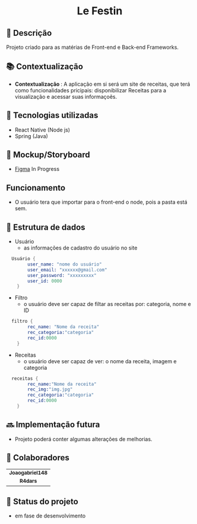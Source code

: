 <h1 align="center"> Le Festin</h1>

## :memo: Descrição
Projeto criado para as matérias de Front-end e Back-end Frameworks.

## :books: Contextualização
* <b>Contextualização </b>: A aplicação em si será um site de receitas, que terá como funcionalidades pricipais: disponibilizar Receitas para a visualização e acessar suas informaçoẽs.

## :wrench: Tecnologias utilizadas
* React Native (Node js)
* Spring (Java)

## :receipt: Mockup/Storyboard

- [Figma](/) In Progress

## Funcionamento
- O usuário tera que importar para o front-end o node, pois a pasta está sem.

## :game_die: Estrutura de dados
- Usuário
  - as informações de cadastro do usuário no site
  
```s
  Usuário {
        user_name: "nome do usuário"
        user_email: "xxxxxx@gmail.com"
        user_password: "xxxxxxxxx"
        user_id: 0000
    }
```

- Filtro
  - o usuário deve ser capaz de filtar as receitas por: categoria, nome e ID
  
```s
  filtro {
        rec_name: "Nome da receita"
        rec_categoria:"categoria"
        rec_id:0000
    }
```
- Receitas
  - o usuário deve ser capaz de ver: o nome da receita, imagem e categoria
  
```s
  receitas {
        rec_name:"Nome da receita"
        rec_img:"img.jpg"
        rec_categoria:"categoria"
        rec_id:0000
    }
```
## :soon: Implementação futura
* Projeto poderá conter algumas alterações de melhorias.

## :handshake: Colaboradores
<table display="inline-block">
  <tr>
    <td align="center">
      <a href="https://github.com/Joaogabriel148">
        <sub>
          <b>Joaogabriel148</b>
        </sub>
      </a>
    </td>
  </tr>
   <tr>
    <td align="center">
      <a href="https://github.com/R4dars">
        <sub>
          <b>R4dars</b>
        </sub>
      </a>
    </td>
  </tr>
</table>

## :dart: Status do projeto
* em fase de desenvolvimento
